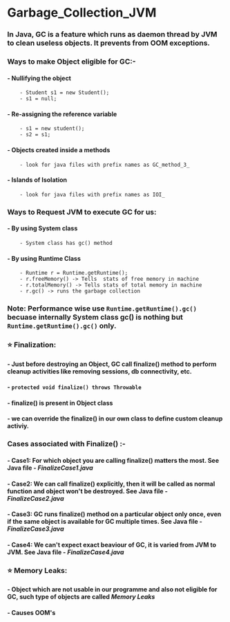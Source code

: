 # Garbage_Collection_JVM

### In Java, GC is a feature which runs as daemon thread by JVM to clean useless objects. It prevents from OOM exceptions.

### Ways to make Object eligible for GC:- 
#### - Nullifying the object
        - Student s1 = new Student();
        - s1 = null;

#### - Re-assigning the reference variable
        - s1 = new student();
        - s2 = s1;

#### - Objects created inside a methods
        - look for java files with prefix names as GC_method_3_

#### - Islands of Isolation
        - look for java files with prefix names as IOI_


### Ways to Request JVM to execute GC for us: 
#### - By using System class
        - System class has gc() method 

#### - By using Runtime Class
        - Runtime r = Runtime.getRuntime();
        - r.freeMemory() -> Tells  stats of free memory in machine
        - r.totalMemory() -> Tells stats of total memory in machine
        - r.gc() -> runs the garbage collection

### Note: Performance wise use `Runtime.getRuntime().gc()` becuase internally System class gc() is nothing but `Runtime.getRuntime().gc()` only.

### ⭐ Finalization: 

#### - Just before destroying an Object, GC call finalize() method to perform cleanup activities like removing sessions, db connectivity, etc.
#### - `protected void finalize() throws Throwable` 
#### - finalize() is present in Object class
#### - we can override the finalize() in our own class to define custom cleanup activiy.

### Cases associated with Finalize() :- 
#### - Case1: For which object you are calling finalize() matters the most. See Java file - *FinalizeCase1.java*
#### - Case2: We can call finalize() explicitly, then it will be called as normal function and object won't be destroyed. See Java file - *FinalizeCase2.java*
#### - Case3: GC runs finalize() method on a particular object only once, even if the same object is available for GC multiple times. See Java file - *FinalizeCase3.java*
#### - Case4: We can't expect exact beaviour of GC, it is varied from JVM to JVM. See Java file - *FinalizeCase4.java*


### ⭐ Memory Leaks: 
#### - Object which are not usable in our programme and also not eligible for GC, such type of objects are called *Memory Leaks*
#### - Causes OOM's

